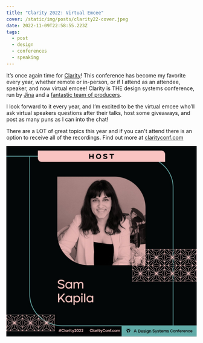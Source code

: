 ```yaml
---
title: "Clarity 2022: Virtual Emcee"
cover: /static/img/posts/clarity22-cover.jpeg
date: 2022-11-09T22:58:55.223Z
tags:
  - post
  - design
  - conferences
  - speaking
---
```

It’s once again time for [Clarity](https://www.clarityconf.com/)! This conference has become my favorite every year, whether remote or in-person, or if I attend as an attendee, speaker, and now virtual emcee! Clarity is THE design systems conference, run by [Jina](https://twitter.com/jina) and a [fantastic team of producers](https://twitter.com/kickassconf).

I look forward to it every year, and I’m excited to be the virtual emcee who’ll ask virtual speakers questions after their talks, host some giveaways, and post as many puns as I can into the chat! 

There are a LOT of great topics this year and if you can't attend there is an option to receive all of the recordings. Find out more at [clarityconf.com](https://www.clarityconf.com/)

![Graphic of clarity conference’s website and hashtag and my name (Sam Kapila) and photo](/static/img/posts/clarity22-cover.jpeg "Clarity 2022 Graphic")